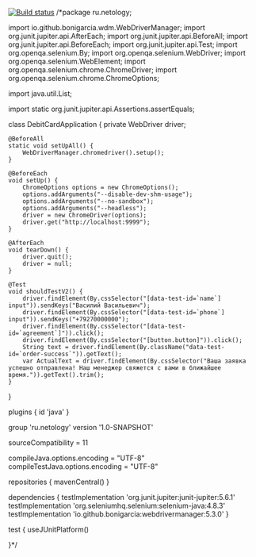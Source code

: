 [![Build status](https://ci.appveyor.com/api/projects/status/f4tk1yuyr8i2p24c?svg=true)](https://ci.appveyor.com/project/Alex-Kuzin/web-interface)
/*package ru.netology;

import io.github.bonigarcia.wdm.WebDriverManager;
import org.junit.jupiter.api.AfterEach;
import org.junit.jupiter.api.BeforeAll;
import org.junit.jupiter.api.BeforeEach;
import org.junit.jupiter.api.Test;
import org.openqa.selenium.By;
import org.openqa.selenium.WebDriver;
import org.openqa.selenium.WebElement;
import org.openqa.selenium.chrome.ChromeDriver;
import org.openqa.selenium.chrome.ChromeOptions;

import java.util.List;

import static org.junit.jupiter.api.Assertions.assertEquals;

class DebitCardApplication {
private WebDriver driver;

    @BeforeAll
    static void setUpAll() {
        WebDriverManager.chromedriver().setup();
    }

    @BeforeEach
    void setUp() {
        ChromeOptions options = new ChromeOptions();
        options.addArguments("--disable-dev-shm-usage");
        options.addArguments("--no-sandbox");
        options.addArguments("--headless");
        driver = new ChromeDriver(options);
        driver.get("http://localhost:9999");
    }

    @AfterEach
    void tearDown() {
        driver.quit();
        driver = null;
    }

    @Test
    void shouldTestV2() {
        driver.findElement(By.cssSelector("[data-test-id=`name`] input")).sendKeys("Василий Васильевич");
        driver.findElement(By.cssSelector("[data-test-id=`phone`] input")).sendKeys("+79270000000");
        driver.findElement(By.cssSelector("[data-test-id=`agreement`]")).click();
        driver.findElement(By.cssSelector("[button.button]")).click();
        String text = driver.findElement(By.className("data-test-id=`order-success`")).getText();
        var ActualText = driver.findElement(By.cssSelector("Ваша заявка успешно отправлена! Наш менеджер свяжется с вами в ближайшее время.")).getText().trim();
    }
}

plugins {
id 'java'
}

group 'ru.netology'
version '1.0-SNAPSHOT'

sourceCompatibility = 11

compileJava.options.encoding = "UTF-8"
compileTestJava.options.encoding = "UTF-8"

repositories {
mavenCentral()
}

dependencies {
testImplementation 'org.junit.jupiter:junit-jupiter:5.6.1'
testImplementation 'org.seleniumhq.selenium:selenium-java:4.8.3'
testImplementation 'io.github.bonigarcia:webdrivermanager:5.3.0'
}

test {
useJUnitPlatform()

}*/